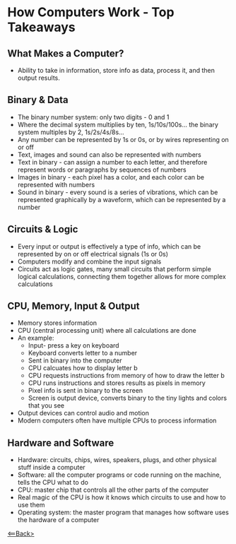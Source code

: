 # How Computers Work - Top Takeaways

## What Makes a Computer?
- Ability to take in information, store info as data, process it, and then output results.

## Binary & Data
- The binary number system: only two digits - 0 and 1
- Where the decimal system multiplies by ten, 1s/10s/100s... the binary system multiples by 2, 1s/2s/4s/8s...
- Any number can be represented by 1s or 0s, or by wires representing on or off
- Text, images and sound can also be represented with numbers
- Text in binary - can assign a number to each letter, and therefore represent words or paragraphs by sequences of numbers
- Images in binary - each pixel has a color, and each color can be represented with numbers
- Sound in binary - every sound is a series of vibrations, which can be represented graphically by a waveform, which can be represented by a number

## Circuits & Logic
- Every input or output is effectively a type of info, which can be represented by on or off electrical signals (1s or 0s)
- Computers modify and combine the input signals
- Circuits act as logic gates, many small circuits that perform simple logical calculations, connecting them together allows for more complex calculations

## CPU, Memory, Input & Output
- Memory stores information
- CPU (central processing unit) where all calculations are done
- An example:
  - Input- press a key on keyboard
  - Keyboard converts letter to a number
  - Sent in binary into the computer
  - CPU calcuates how to display letter b
  - CPU requests instructions from memory of how to draw the letter b
  - CPU runs instructions and stores results as pixels in memory
  - Pixel info is sent in binary to the screen
  - Screen is output device, converts binary to the tiny lights and colors that you see
- Output devices can control audio and motion
- Modern computers often have multiple CPUs to process information

## Hardware and Software
- Hardware: circuits, chips, wires, speakers, plugs, and other physical stuff inside a computer
- Software: all the computer programs or code running on the machine, tells the CPU what to do
- CPU: master chip that controls all the other parts of the computer
- Real magic of the CPU is how it knows which circuits to use and how to use them
- Operating system: the master program that manages how software uses the hardware of a computer


[<==Back>](code102contents.md)